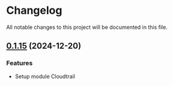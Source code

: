 # Changelog

All notable changes to this project will be documented in this file.

## [0.1.15]() (2024-12-20)

### Features

* Setup module Cloudtrail
